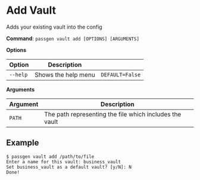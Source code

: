 # Add Vault

<p>Adds your existing vault into the config</p>

**Command**: `passgen vault add [OPTIONS] [ARGUMENTS]`

**Options**

| Option   | Description         |                 |
| -------- | ------------------- | --------------- |
| `--help` | Shows the help menu | `DEFAULT=False` |

**Arguments**

| Argument | Description                                             |
| -------- | ------------------------------------------------------- |
| `PATH`   | The path representing the file which includes the vault |

## Example

```
$ passgen vault add /path/to/file
Enter a name for this vault: business_vault
Set business_vault as a default vault? [y/N]: N
Done!
```
